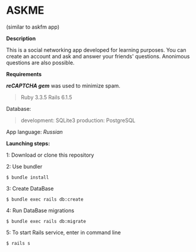 # ASKME 

(similar to askfm app)

**Description**

This is a social networking app developed for learning purposes. You can create an account and ask and answer your friends' questions. Anonimous questions are also possible.

**Requirements**

***reCAPTCHA gem*** was used to minimize spam.

> Ruby 3.3.5 
> Rails  6.1.5

Database:

> development: SQLite3 
> production: PostgreSQL

App language: *Russian*

**Launching steps:**

1: Download or clone this repository

2: Use bundler

    $ bundle install

3: Create DataBase

    $ bundle exec rails db:create

4: Run DataBase migrations

    $ bundle exec rails db:migrate

5: To start Rails service, enter in command line

    $ rails s


